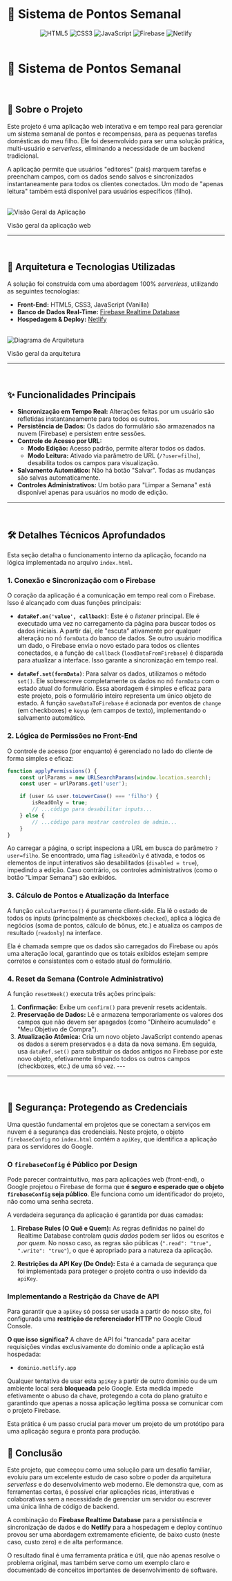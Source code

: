 # 🌟 Sistema de Pontos Semanal

<div align="center">
  <img src="https://img.shields.io/badge/HTML5-E34F26?style=for-the-badge&logo=html5&logoColor=white" alt="HTML5"/>
  <img src="https://img.shields.io/badge/CSS3-1572B6?style=for-the-badge&logo=css3&logoColor=white" alt="CSS3"/>
  <img src="https://img.shields.io/badge/JavaScript-F7DF1E?style=for-the-badge&logo=javascript&logoColor=black" alt="JavaScript"/>
  <img src="https://img.shields.io/badge/Firebase-FFCA28?style=for-the-badge&logo=firebase&logoColor=black" alt="Firebase"/>
  <img src="https://img.shields.io/badge/Netlify-00C7B7?style=for-the-badge&logo=netlify&logoColor=white" alt="Netlify"/>
</div>

<br>



# 🌟 Sistema de Pontos Semanal

<br>

## 🎯 Sobre o Projeto

Este projeto é uma aplicação web interativa e em tempo real para gerenciar um sistema semanal de pontos e recompensas, para as pequenas tarefas domésticas do meu filho. 
Ele foi desenvolvido para ser uma solução prática, 
multi-usuário e *serverless*, eliminando a necessidade de um backend tradicional.

A aplicação permite que usuários "editores" (pais) marquem tarefas e preencham campos, com os dados sendo salvos e sincronizados instantaneamente para 
todos os clientes conectados. Um modo de "apenas leitura" também está disponível para usuários específicos (filho). <br><br>

![Visão Geral da Aplicação](assets/1.png)<br>

Visão geral da aplicação web<br>

---

<br>

## 🚀 Arquitetura e Tecnologias Utilizadas

A solução foi construída com uma abordagem 100% *serverless*, utilizando as seguintes tecnologias:

*   **Front-End:** HTML5, CSS3, JavaScript (Vanilla)
*   **Banco de Dados Real-Time:** [Firebase Realtime Database](https://firebase.google.com/products/realtime-database )
*   **Hospedagem & Deploy:** [Netlify](https://www.netlify.com/ ) <br><br>

![Diagrama de Arquitetura](assets/2.png)<br>

Visão geral da arquitetura<br>

---
<br>

## ✨ Funcionalidades Principais

*   **Sincronização em Tempo Real:** Alterações feitas por um usuário são refletidas instantaneamente para todos os outros.
*   **Persistência de Dados:** Os dados do formulário são armazenados na nuvem (Firebase) e persistem entre sessões.
*   **Controle de Acesso por URL:**
    *   **Modo Edição:** Acesso padrão, permite alterar todos os dados.
    *   **Modo Leitura:** Ativado via parâmetro de URL (`/?user=filho`), desabilita todos os campos para visualização.
*   **Salvamento Automático:** Não há botão "Salvar". Todas as mudanças são salvas automaticamente.
*   **Controles Administrativos:** Um botão para "Limpar a Semana" está disponível apenas para usuários no modo de edição.

---

<br>

## 🛠️ Detalhes Técnicos Aprofundados

Esta seção detalha o funcionamento interno da aplicação, focando na lógica implementada no arquivo `index.html`.

### 1. Conexão e Sincronização com o Firebase

O coração da aplicação é a comunicação em tempo real com o Firebase. Isso é alcançado com duas funções principais:

*   **`dataRef.on('value', callback)`**: Este é o *listener* principal. Ele é executado uma vez no carregamento da página para buscar todos os dados iniciais. A partir daí, ele "escuta" ativamente por qualquer alteração no nó `formData` do banco de dados. Se outro usuário modifica um dado, o Firebase envia o novo estado para todos os clientes conectados, e a função de `callback` (`loadDataFromFirebase`) é disparada para atualizar a interface. Isso garante a sincronização em tempo real.

*   **`dataRef.set(formData)`**: Para salvar os dados, utilizamos o método `set()`. Ele sobrescreve completamente os dados no nó `formData` com o estado atual do formulário. Essa abordagem é simples e eficaz para este projeto, pois o formulário inteiro representa um único objeto de estado. A função `saveDataToFirebase` é acionada por eventos de `change` (em checkboxes) e `keyup` (em campos de texto), implementando o salvamento automático.

### 2. Lógica de Permissões no Front-End

O controle de acesso (por enquanto) é gerenciado no lado do cliente de forma simples e eficaz:

```javascript
function applyPermissions() {
    const urlParams = new URLSearchParams(window.location.search);
    const user = urlParams.get('user');

    if (user && user.toLowerCase() === 'filho') {
        isReadOnly = true;
        // ...código para desabilitar inputs...
    } else {
        // ...código para mostrar controles de admin...
    }
}
```
Ao carregar a página, o script inspeciona a URL em busca do parâmetro `?user=filho`. Se encontrado, uma flag `isReadOnly` é ativada, e todos os elementos de input interativos são desabilitados (`disabled = true`), impedindo a edição. Caso contrário, os controles administrativos (como o botão "Limpar Semana") são exibidos.

### 3. Cálculo de Pontos e Atualização da Interface

A função `calcularPontos()` é puramente client-side. Ela lê o estado de todos os inputs (principalmente as checkboxes `checked`), aplica a lógica de negócios (soma de pontos, cálculo de bônus, etc.) e atualiza os campos de resultado (`readonly`) na interface.

Ela é chamada sempre que os dados são carregados do Firebase ou após uma alteração local, garantindo que os totais exibidos estejam sempre corretos e consistentes com o estado atual do formulário.

### 4. Reset da Semana (Controle Administrativo)

A função `resetWeek()` executa três ações principais:
1.  **Confirmação:** Exibe um `confirm()` para prevenir resets acidentais.
2.  **Preservação de Dados:** Lê e armazena temporariamente os valores dos campos que não devem ser apagados (como "Dinheiro acumulado" e "Meu Objetivo de Compra").
3.  **Atualização Atômica:** Cria um novo objeto JavaScript contendo apenas os dados a serem preservados e a data da nova semana. Em seguida, usa `dataRef.set()` para substituir os dados antigos no Firebase por este novo objeto, efetivamente limpando todos os outros campos (checkboxes, etc.) de uma só vez. ---
  
---

<br>
  
## 🔐 Segurança: Protegendo as Credenciais

Uma questão fundamental em projetos que se conectam a serviços em nuvem é a segurança das credenciais. Neste projeto, o objeto `firebaseConfig` no `index.html` contém a `apiKey`, que identifica a aplicação para os servidores do Google.

### O `firebaseConfig` é Público por Design

Pode parecer contraintuitivo, mas para aplicações web (front-end), o Google projetou o Firebase de forma que **é seguro e esperado que o objeto `firebaseConfig` seja público**. Ele funciona como um identificador do projeto, não como uma senha secreta.

A verdadeira segurança da aplicação é garantida por duas camadas:

1.  **Firebase Rules (O Quê e Quem):** As regras definidas no painel do Realtime Database controlam *quais dados* podem ser lidos ou escritos e *por quem*. No nosso caso, as regras são públicas (`".read": "true", ".write": "true"`), o que é apropriado para a natureza da aplicação.

2.  **Restrições da API Key (De Onde):** Esta é a camada de segurança que foi implementada para proteger o projeto contra o uso indevido da `apiKey`.

### Implementando a Restrição da Chave de API

Para garantir que a `apiKey` só possa ser usada a partir do nosso site, foi configurada uma **restrição de referenciador HTTP** no Google Cloud Console.

**O que isso significa?**
A chave de API foi "trancada" para aceitar requisições vindas exclusivamente do domínio onde a aplicação está hospedada:
*   `dominio.netlify.app`

Qualquer tentativa de usar esta `apiKey` a partir de outro domínio ou de um ambiente local será **bloqueada** pelo Google. Esta medida impede efetivamente o abuso da chave, protegendo a cota do plano gratuito e garantindo que apenas a nossa aplicação legítima possa se comunicar com o projeto Firebase.

Esta prática é um passo crucial para mover um projeto de um protótipo para uma aplicação segura e pronta para produção.


## 🏁 Conclusão

Este projeto, que começou como uma solução para um desafio familiar, evoluiu para um excelente estudo de caso sobre o poder da arquitetura *serverless* e do desenvolvimento web moderno. Ele demonstra que, com as ferramentas certas, é possível criar aplicações ricas, interativas e colaborativas sem a necessidade de gerenciar um servidor ou escrever uma única linha de código de backend.

A combinação do **Firebase Realtime Database** para a persistência e sincronização de dados e do **Netlify** para a hospedagem e deploy contínuo provou ser uma abordagem extremamente eficiente, de baixo custo (neste caso, custo zero) e de alta performance.

O resultado final é uma ferramenta prática e útil, que não apenas resolve o problema original, mas também serve como um exemplo claro e documentado de conceitos importantes de desenvolvimento de software.




